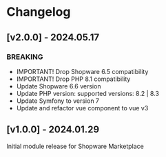 # Changelog
## [v2.0.0] - 2024.05.17
### BREAKING
- IMPORTANT! Drop Shopware 6.5 compatibility
- IMPORTANT! Drop PHP 8.1 compatibility
- Update Shopware 6.6 version
- Update PHP version: supported versions: 8.2 | 8.3
- Update Symfony to version 7
- Update and refactor vue component to vue v3

## [v1.0.0] - 2024.01.29
Initial module release for Shopware Marketplace
